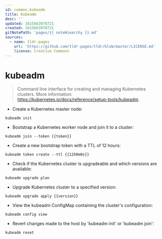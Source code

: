 ```yaml
---
id: common.kubeadm
title: Kubeadm
desc: ''
updated: 1615663978721
created: 1615663978721
gitNotePath: 'pages/{{ noteHiearchy }}.md'
sources:
  - name: tldr-pages
    url: 'https://github.com/tldr-pages/tldr/blob/master/LICENSE.md'
    license: Creative Commons
---
```

# kubeadm

> Command line interface for creating and managing Kubernetes clusters.
> More information: <https://kubernetes.io/docs/reference/setup-tools/kubeadm>.

- Create a Kubernetes master node:

`kubeadm init`

- Bootstrap a Kubernetes worker node and join it to a cluster:

`kubeadm join --token {{token}}`

- Create a new bootstrap token with a TTL of 12 hours:

`kubeadm token create --ttl {{12h0m0s}}`

- Check if the Kubernetes cluster is upgradeable and which versions are available:

`kubeadm upgrade plan`

- Upgrade Kubernetes cluster to a specified version:

`kubeadm upgrade apply {{version}}`

- View the kubeadm ConfigMap containing the cluster's configuration:

`kubeadm config view`

- Revert changes made to the host by 'kubeadm init' or 'kubeadm join':

`kubeadm reset`

